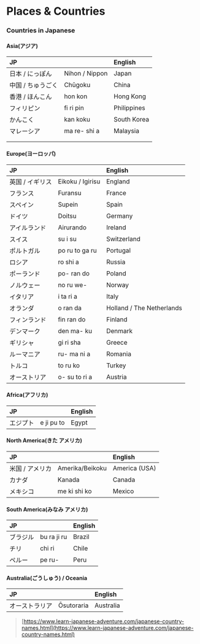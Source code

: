 # Places & Countries

### Countries in Japanese

#### Asia\(アジア\)

| JP |  | English |
| :--- | :--- | :--- |
| 日本 / にっぽん | Nihon / Nippon | Japan |
| 中国 / ちゅうごく | Chūgoku | China |
| 香港 / ほんこん | hon kon | Hong Kong |
| フィリピン | fi ri pin | Philippines |
| かんこく | kan koku | South Korea |
| マレーシア | ma re- shi a | Malaysia |
|  |  |  |
|  |  |  |

#### Europe\(ヨーロッパ\)

| JP |  | English |
| :--- | :--- | :--- |
| 英国 / イギリス | Eikoku / Igirisu | England |
| フランス | Furansu | France |
| スペイン | Supein | Spain |
| ドイツ | Doitsu | Germany |
| アイルランド | Airurando | Ireland |
| スイス | su i su | Switzerland |
| ポルトガル | po ru to ga ru | Portugal |
| ロシア | ro shi a | Russia |
| ポーランド | po- ran do | Poland |
| ノルウェー | no ru we- | Norway |
| イタリア | i ta ri a | Italy |
| オランダ | o ran da | Holland / The Netherlands |
| フィンランド | fin ran do | Finland |
| デンマーク | den ma- ku | Denmark |
| ギリシャ | gi ri sha | Greece |
| ルーマニア | ru- ma ni a | Romania |
| トルコ | to ru ko | Turkey |
| オーストリア | o- su to ri a | Austria |

#### Africa\(アフリカ\)

| JP |  | English |
| :--- | :--- | :--- |
| エジプト | e ji pu to | Egypt |

#### North America\(きた アメリカ\)

| JP |  | English |
| :--- | :--- | :--- |
| 米国 / アメリカ | Amerika/Beikoku | America \(USA\) |
| カナダ | Kanada | Canada |
| メキシコ | me ki shi ko | Mexico |

#### South America\(みなみ アメリカ\)

| JP |  | English |
| :--- | :--- | :--- |
| ブラジル | bu ra ji ru | Brazil |
| チリ | chi ri | Chile |
| ペルー | pe ru- | Peru |

#### Australia\(ごうしゅう\) / Oceania

| JP |  | English |
| :--- | :--- | :--- |
| オーストラリア | Ōsutoraria | Australia |

> [https://www.learn-japanese-adventure.com/japanese-country-names.html](https://www.learn-japanese-adventure.com/japanese-country-names.html)

